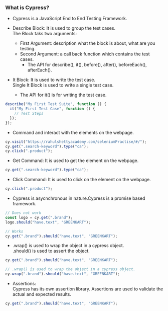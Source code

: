 ### What is Cypress?

- Cypress is a JavaScript End to End Testing Framework.

- Describe Block: It is used to group the test cases.  
  The Block taks two arguments:

  - First Argument: description what the block is about, what are you testing.
  - Second Argument: a call back function which contains the test cases.
    - The API for describe(), it(), before(), after(), beforeEach(), afterEach().

- It Block: It is used to write the test case.  
  Single It Block is used to write a single test case.
  - The API for it() is for writing the test case.

```js
describe("My First Test Suite", function () {
  it("My First Test Case", function () {
    // Test Steps
  });
});
```

- Command and interact with the elements on the webpage.

```js
cy.visit("https://rahulshettyacademy.com/seleniumPractise/#/");
cy.get(".search-keyword").type("ca");
cy.click(".product");
```

- Get Command: It is used to get the element on the webpage.

```js
cy.get(".search-keyword").type("ca");
```

- Click Command: It is used to click on the element on the webpage.

```js
cy.click(".product");
```

- Cypress is asycnchronous in nature.Cypress is a promise based framework.

```js
// Does not work
const logo = cy.get(".brand");
logo.should("have.text", "GREENKART");
```

```js
// Works
cy.get(".brand").should("have.text", "GREENKART");
```

- .wrap() is used to wrap the object in a cypress object.  
  .should() is used to assert the object.

```js
cy.get(".brand").should("have.text", "GREENKART");

// .wrap() is used to wrap the object in a cypress object.
cy.wrap(".brand").should("have.text", "GREENKART");
```

- Assertions:  
  Cypress has its own assertion library. Assertions are used to validate the actual and expected results.

```js
cy.get(".brand").should("have.text", "GREENKART");
```



